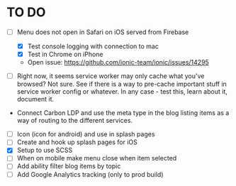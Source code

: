 # TO DO

- [ ] Menu does not open in Safari on iOS served from Firebase
  - [X] Test console logging with connection to mac
  - [X] Test in Chrome on iPhone
  - Open issue: https://github.com/ionic-team/ionic/issues/14295
  
- [ ] Right now, it seems service worker may only cache what you've browsed? Not sure. See if there is a way 
to pre-cache important stuff in service worker config or whatever. In any case - test this, learn about it,
document it.
- Connect Carbon LDP and use the meta type in the blog listing items as a way of routing to the different services.
- [ ] Icon (icon for android) and use in splash pages
- [ ] Create and hook up splash pages for iOS
- [X] Setup to use SCSS
- [ ] When on mobile make menu close when item selected
- [ ] Add ability filter blog items by topic
- [ ] Add Google Analytics tracking (only to prod build)
